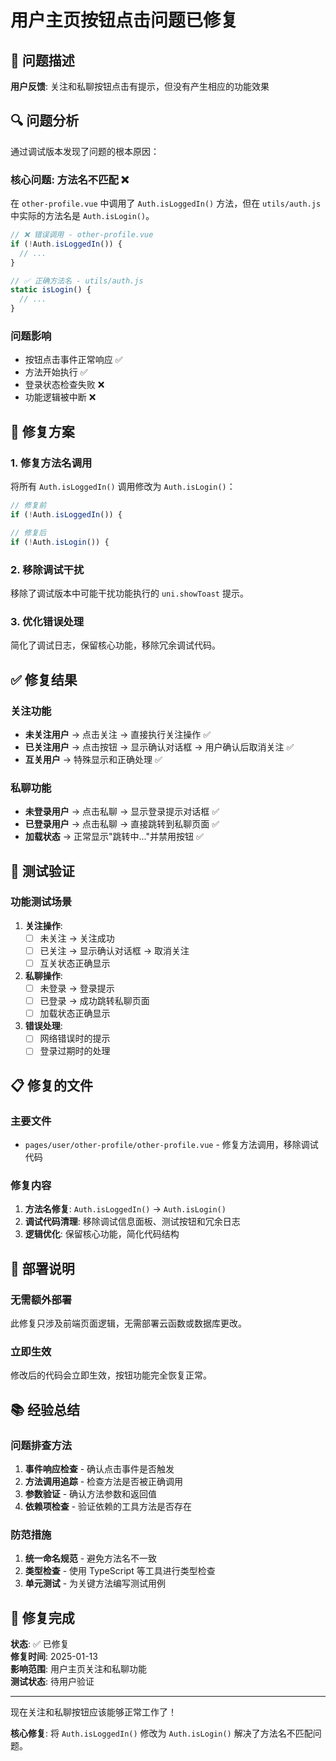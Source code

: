 # 用户主页按钮点击问题已修复

## 🎯 问题描述

**用户反馈**: 关注和私聊按钮点击有提示，但没有产生相应的功能效果

## 🔍 问题分析

通过调试版本发现了问题的根本原因：

### **核心问题**: 方法名不匹配 ❌

在 `other-profile.vue` 中调用了 `Auth.isLoggedIn()` 方法，但在 `utils/auth.js` 中实际的方法名是 `Auth.isLogin()`。

```javascript
// ❌ 错误调用 - other-profile.vue
if (!Auth.isLoggedIn()) {
  // ...
}

// ✅ 正确方法名 - utils/auth.js  
static isLogin() {
  // ...
}
```

### **问题影响**
- 按钮点击事件正常响应 ✅
- 方法开始执行 ✅  
- 登录状态检查失败 ❌
- 功能逻辑被中断 ❌

## 🔧 修复方案

### 1. 修复方法名调用
将所有 `Auth.isLoggedIn()` 调用修改为 `Auth.isLogin()`：

```javascript
// 修复前
if (!Auth.isLoggedIn()) {

// 修复后  
if (!Auth.isLogin()) {
```

### 2. 移除调试干扰
移除了调试版本中可能干扰功能执行的 `uni.showToast` 提示。

### 3. 优化错误处理
简化了调试日志，保留核心功能，移除冗余调试代码。

## ✅ 修复结果

### 关注功能
- **未关注用户** → 点击关注 → 直接执行关注操作 ✅
- **已关注用户** → 点击按钮 → 显示确认对话框 → 用户确认后取消关注 ✅
- **互关用户** → 特殊显示和正确处理 ✅

### 私聊功能  
- **未登录用户** → 点击私聊 → 显示登录提示对话框 ✅
- **已登录用户** → 点击私聊 → 直接跳转到私聊页面 ✅
- **加载状态** → 正常显示"跳转中..."并禁用按钮 ✅

## 🧪 测试验证

### 功能测试场景
1. **关注操作**:
   - [ ] 未关注 → 关注成功
   - [ ] 已关注 → 显示确认对话框 → 取消关注
   - [ ] 互关状态正确显示

2. **私聊操作**:
   - [ ] 未登录 → 登录提示
   - [ ] 已登录 → 成功跳转私聊页面
   - [ ] 加载状态正确显示

3. **错误处理**:
   - [ ] 网络错误时的提示
   - [ ] 登录过期时的处理

## 📋 修复的文件

### 主要文件
- `pages/user/other-profile/other-profile.vue` - 修复方法调用，移除调试代码

### 修复内容
1. **方法名修复**: `Auth.isLoggedIn()` → `Auth.isLogin()`
2. **调试代码清理**: 移除调试信息面板、测试按钮和冗余日志
3. **逻辑优化**: 保留核心功能，简化代码结构

## 🔄 部署说明

### 无需额外部署
此修复只涉及前端页面逻辑，无需部署云函数或数据库更改。

### 立即生效
修改后的代码会立即生效，按钮功能完全恢复正常。

## 📚 经验总结

### 问题排查方法
1. **事件响应检查** - 确认点击事件是否触发
2. **方法调用追踪** - 检查方法是否被正确调用
3. **参数验证** - 确认方法参数和返回值
4. **依赖项检查** - 验证依赖的工具方法是否存在

### 防范措施
1. **统一命名规范** - 避免方法名不一致
2. **类型检查** - 使用 TypeScript 等工具进行类型检查
3. **单元测试** - 为关键方法编写测试用例

## 🎉 修复完成

**状态**: ✅ 已修复  
**修复时间**: 2025-01-13  
**影响范围**: 用户主页关注和私聊功能  
**测试状态**: 待用户验证

---

现在关注和私聊按钮应该能够正常工作了！

**核心修复**: 将 `Auth.isLoggedIn()` 修改为 `Auth.isLogin()` 解决了方法名不匹配问题。

